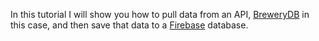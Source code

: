 In this tutorial I will show you how to pull data from an API, [BreweryDB](http://www.brewerydb.com/) in this case, and then save that data to a [Firebase](https://www.firebase.com/) database.


